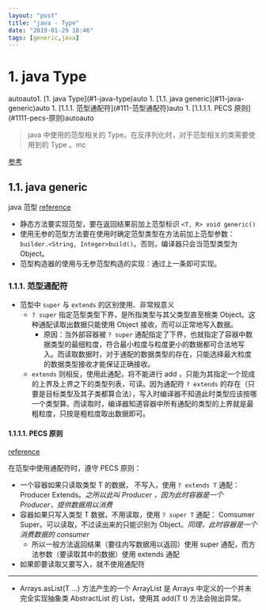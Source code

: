 ```yaml
---
layout: "post"
title: "java - Type"
date: "2019-01-29 18:46"
tags: [generic,java]
---
```


# 1. java Type

<!-- TOC -->autoauto1. [1. java Type](#1-java-type)auto    1. [1.1. java generic](#11-java-generic)auto        1. [1.1.1. 范型通配符](#111-范型通配符)auto            1. [1.1.1.1. PECS 原则](#1111-pecs-原则)autoauto<!-- /TOC -->

> java 中使用的范型相关的 Type。在反序列化时，对于范型相关的类需要使用到的 Type 。mc

[参考](https://blog.csdn.net/u011983531/article/details/80295479)

## 1.1. java generic

java 范型 [reference](https://blog.csdn.net/weixin_30662109/article/details/98836666?utm_medium=distribute.pc_relevant.none-task-blog-BlogCommendFromMachineLearnPai2-1.nonecase&depth_1-utm_source=distribute.pc_relevant.none-task-blog-BlogCommendFromMachineLearnPai2-1.nonecase)

- 静态方法要实现范型，要在返回结果前加上范型标识 `<T, R> void generic()`
- 使用无参的范型方法要在使用时确定范型类型在方法前加上范型参数：`builder.<String, Integer>build()`。否则，编译器只会当范型类型为 Object。
- 范型构造器的使用与无参范型构造的实现：通过上一条即可实现。

### 1.1.1. 范型通配符

- 范型中 `super` 与 `extends` 的区别使用、非常规意义
    - `? super` 指定范型类型下界，是所指类型与其父类型直至根类 Object。这种通配读取出数据只能使用 Object 接收，而可以正常地写入数据。
        - 原因：当外部容器被 `? super` 通配指定了下界，也就指定了容器中数据类型的最细粒度，符合最小粒度与粒度更小的数据都可合法地写入。而读取数据时，对于通配的数据类型的存在，只能选择最大粒度的数据类型接收才能保证正确接收。
    - `extends` 则相反，使用此通配，将不能进行 add ，只能为其指定一个现成的上界及上界之下的类型列表，可读。因为通配符 `? extends` 的存在（只要是目标类型及其子类都算合法），写入时编译器不知道此时类型应该按哪一个类型算。而读取时，编译器知道容器中所有通配的类型的上界就是最粗粒度，只按是粗粒度取出数据即可。

#### 1.1.1.1. PECS 原则

[reference](https://stackoverflow.com/questions/2723397/what-is-pecs-producer-extends-consumer-super)

在范型中使用通配符时，遵守 PECS 原则：

- 一个容器如果只读取类型 T 的数据， 不写入，使用 `? extends T` 通配：Producer Extends。_之所以此叫 Producer ，因为此时容器是一个 Producer，提供数据用以消费_
- 容器如果只写入类型 T 数据，不用读取，使用 `? super T` 通配： Comsumer Super。可以读取，不过读出来的只能识别为 Object。_同理，此时容器是一个消费数据的 consumer_
    - 所以一般方法返回结果（要往内写数据用以返回）使用 super 通配，而方法参数（要读取其中的数据）使用 extends 通配
- 如果即要读取又要写入，就不使用通配符

---

- Arrays.asList(T ...) 方法产生的一个 ArrayList 是 Arrays 中定义的一个并未完全实现抽象类 AbstractList 的 List，使用其 add(T t) 方法会抛出异常。

